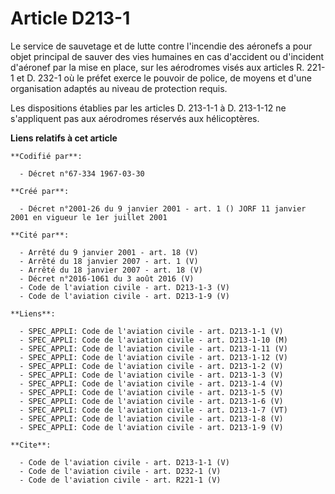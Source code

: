 # Article D213-1

Le service de sauvetage et de lutte contre l'incendie des aéronefs a pour objet principal de sauver des vies humaines en cas
d'accident ou d'incident d'aéronef par la mise en place, sur les aérodromes visés aux articles R. 221-1 et D. 232-1 où le
préfet exerce le pouvoir de police, de moyens et d'une organisation adaptés au niveau de protection requis. 

Les dispositions établies par les articles D. 213-1-1 à D. 213-1-12 ne s'appliquent pas aux aérodromes réservés aux
hélicoptères.

**Liens relatifs à cet article**

	**Codifié par**:

	  - Décret n°67-334 1967-03-30

	**Créé par**:

	  - Décret n°2001-26 du 9 janvier 2001 - art. 1 () JORF 11 janvier 2001 en vigueur le 1er juillet 2001

	**Cité par**:

	  - Arrêté du 9 janvier 2001 - art. 18 (V)
	  - Arrêté du 18 janvier 2007 - art. 1 (V)
	  - Arrêté du 18 janvier 2007 - art. 18 (V)
	  - Décret n°2016-1061 du 3 août 2016 (V)
	  - Code de l'aviation civile - art. D213-1-3 (V)
	  - Code de l'aviation civile - art. D213-1-9 (V)

	**Liens**:

	  - SPEC_APPLI: Code de l'aviation civile - art. D213-1-1 (V)
	  - SPEC_APPLI: Code de l'aviation civile - art. D213-1-10 (M)
	  - SPEC_APPLI: Code de l'aviation civile - art. D213-1-11 (V)
	  - SPEC_APPLI: Code de l'aviation civile - art. D213-1-12 (V)
	  - SPEC_APPLI: Code de l'aviation civile - art. D213-1-2 (V)
	  - SPEC_APPLI: Code de l'aviation civile - art. D213-1-3 (V)
	  - SPEC_APPLI: Code de l'aviation civile - art. D213-1-4 (V)
	  - SPEC_APPLI: Code de l'aviation civile - art. D213-1-5 (V)
	  - SPEC_APPLI: Code de l'aviation civile - art. D213-1-6 (V)
	  - SPEC_APPLI: Code de l'aviation civile - art. D213-1-7 (VT)
	  - SPEC_APPLI: Code de l'aviation civile - art. D213-1-8 (V)
	  - SPEC_APPLI: Code de l'aviation civile - art. D213-1-9 (V)

	**Cite**:

	  - Code de l'aviation civile - art. D213-1-1 (V)
	  - Code de l'aviation civile - art. D232-1 (V)
	  - Code de l'aviation civile - art. R221-1 (V)
